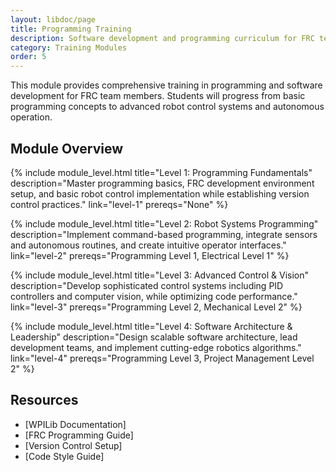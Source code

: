 ```yaml
---
layout: libdoc/page
title: Programming Training
description: Software development and programming curriculum for FRC teams
category: Training Modules
order: 5
---
```


This module provides comprehensive training in programming and software development for FRC team members. Students will progress from basic programming concepts to advanced robot control systems and autonomous operation.

## Module Overview

{% include module_level.html 
  title="Level 1: Programming Fundamentals"
  description="Master programming basics, FRC development environment setup, and basic robot control implementation while establishing version control practices."
  link="level-1"
  prereqs="None" %}

{% include module_level.html 
  title="Level 2: Robot Systems Programming"
  description="Implement command-based programming, integrate sensors and autonomous routines, and create intuitive operator interfaces."
  link="level-2"
  prereqs="Programming Level 1, Electrical Level 1" %}

{% include module_level.html 
  title="Level 3: Advanced Control & Vision"
  description="Develop sophisticated control systems including PID controllers and computer vision, while optimizing code performance."
  link="level-3"
  prereqs="Programming Level 2, Mechanical Level 2" %}

{% include module_level.html 
  title="Level 4: Software Architecture & Leadership"
  description="Design scalable software architecture, lead development teams, and implement cutting-edge robotics algorithms."
  link="level-4"
  prereqs="Programming Level 3, Project Management Level 2" %}

## Resources
- [WPILib Documentation]
- [FRC Programming Guide]
- [Version Control Setup]
- [Code Style Guide]
